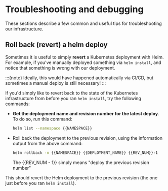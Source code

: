 # Troubleshooting and debugging

These sections describe a few common and useful tips for troubleshooting our infrastructure.

## Roll back (revert) a helm deploy

Sometimes it is useful to simply **revert** a Kubernetes deployment with Helm.
For example, if you've manually deployed something via `helm install`, and notice that something is wrong with our deployment.

:::{note}
Ideally, this would have happened automatically via CI/CD, but sometimes a manual deploy is still necessary!
:::

If you'd simply like to revert back to the state of the Kubernetes infrastructure from before you ran `helm install`, try the following commands:

- **Get the deployment name and revision number for the latest deploy**. To do so, run this command:
  ```bash
  helm list --namespace {{NAMESPACE}}
  ```
- Roll back the deployment to the previous revision, using the information output from the above command:
  
  ```bash
  helm rollback -n {{NAMESPACE}} {{DEPLOYMENT_NAME}} {{REV_NUM}}-1
  ```

  The {{REV_NUM - 1}} simply means "deploy the previous revision number"

This should revert the Helm deployment to the previous revision (the one just before you ran `helm install`).
